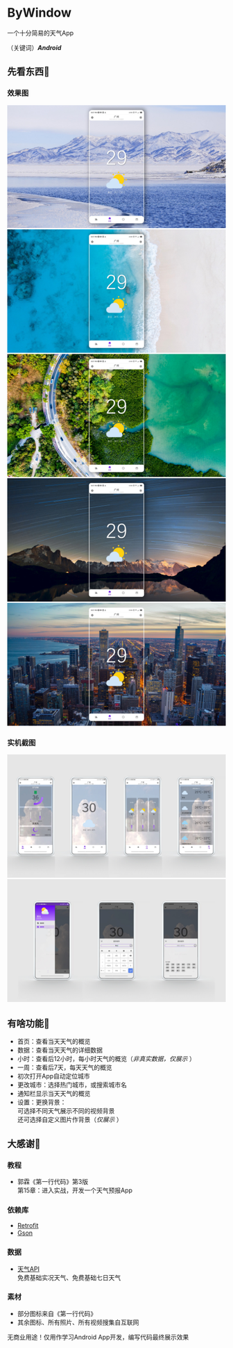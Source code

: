 # ByWindow
一个十分简易的天气App

（关键词）***Android***



## 先看东西🤩
### 效果图
![效果图1](./README_ATTACH/design_1.jpg)
![效果图2](./README_ATTACH/design_2.jpg)
![效果图3](./README_ATTACH/design_3.jpg)
![效果图4](./README_ATTACH/design_4.jpg)
![效果图5](./README_ATTACH/design_5.jpg)

### 实机截图
![截图1](./README_ATTACH/screenshot_1.jpg)
![截图2](./README_ATTACH/screenshot_2.jpg)



## 有啥功能🧐
- 首页：查看当天天气的概览
- 数据：查看当天天气的详细数据
- 小时：查看后12小时，每小时天气的概览（*非真实数据，仅展示* ）
- 一周：查看后7天，每天天气的概览
- 初次打开App自动定位城市
- 更改城市：选择热门城市，或搜索城市名
- 通知栏显示当天天气的概览
- 设置：更换背景：  
  可选择不同天气展示不同的视频背景  
  还可选择自定义图片作背景（*仅展示* ）



## 大感谢🫡
### 教程
- 郭霖《第一行代码》第3版  
  第15章：进入实战，开发一个天气预报App

### 依赖库
- [Retrofit](https://square.github.io/retrofit/)
- [Gson](https://google.github.io/gson/)

### 数据
- [天气API](https://www.tianqiapi.com/)  
  免费基础实况天气、免费基础七日天气

### 素材
- 部分图标来自《第一行代码》
- 其余图标、所有照片、所有视频搜集自互联网

无商业用途！仅用作学习Android App开发，编写代码最终展示效果